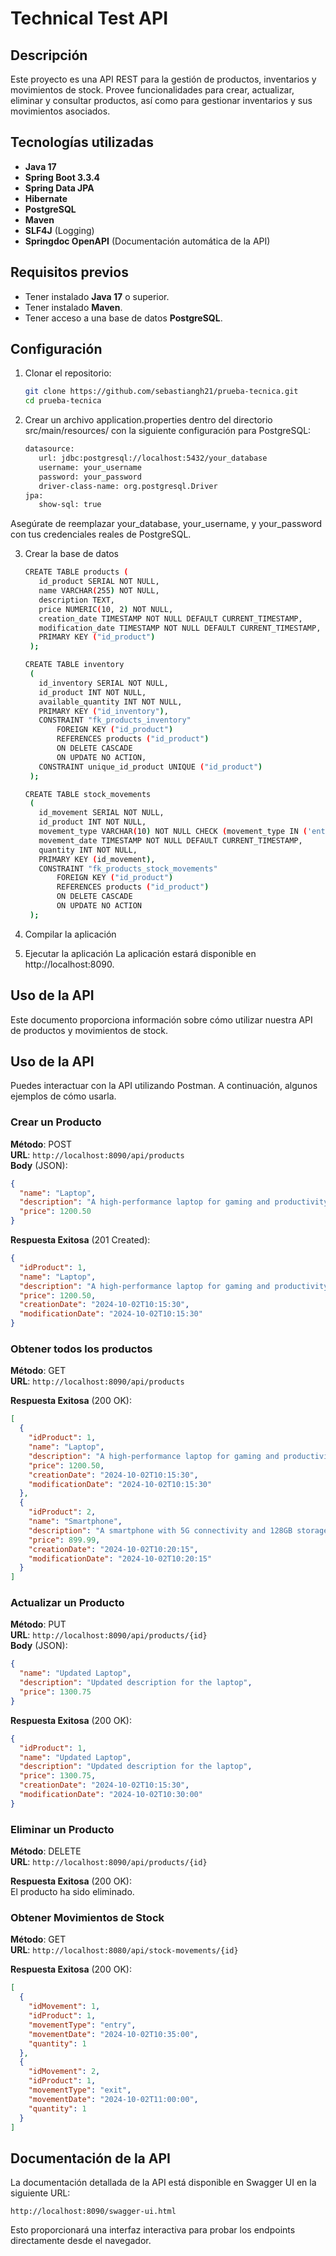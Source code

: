 # Technical Test API

## Descripción

Este proyecto es una API REST para la gestión de productos, inventarios y movimientos de stock. Provee funcionalidades para crear, actualizar, eliminar y consultar productos, así como para gestionar inventarios y sus movimientos asociados.

## Tecnologías utilizadas

- **Java 17**
- **Spring Boot 3.3.4**
- **Spring Data JPA**
- **Hibernate**
- **PostgreSQL**
- **Maven**
- **SLF4J** (Logging)
- **Springdoc OpenAPI** (Documentación automática de la API)

## Requisitos previos

- Tener instalado **Java 17** o superior.
- Tener instalado **Maven**.
- Tener acceso a una base de datos **PostgreSQL**.

## Configuración

1. Clonar el repositorio:
   ```bash
   git clone https://github.com/sebastiangh21/prueba-tecnica.git
   cd prueba-tecnica
2. Crear un archivo application.properties dentro del directorio src/main/resources/ con la siguiente configuración para PostgreSQL:
   ```bash
   datasource:
      url: jdbc:postgresql://localhost:5432/your_database
      username: your_username
      password: your_password
      driver-class-name: org.postgresql.Driver
   jpa:
      show-sql: true
Asegúrate de reemplazar your_database, your_username, y your_password con tus credenciales reales de PostgreSQL.

3. Crear la base de datos
   ```bash
   CREATE TABLE products (
      id_product SERIAL NOT NULL,
      name VARCHAR(255) NOT NULL,
      description TEXT,
      price NUMERIC(10, 2) NOT NULL,
      creation_date TIMESTAMP NOT NULL DEFAULT CURRENT_TIMESTAMP,
      modification_date TIMESTAMP NOT NULL DEFAULT CURRENT_TIMESTAMP,
      PRIMARY KEY ("id_product")
    );

   CREATE TABLE inventory
    (
      id_inventory SERIAL NOT NULL,
      id_product INT NOT NULL,
      available_quantity INT NOT NULL,
      PRIMARY KEY ("id_inventory"),
      CONSTRAINT "fk_products_inventory"
          FOREIGN KEY ("id_product")
          REFERENCES products ("id_product")
          ON DELETE CASCADE
          ON UPDATE NO ACTION,
      CONSTRAINT unique_id_product UNIQUE ("id_product")
    );

   CREATE TABLE stock_movements
    (
      id_movement SERIAL NOT NULL,
      id_product INT NOT NULL,
      movement_type VARCHAR(10) NOT NULL CHECK (movement_type IN ('entry', 'exit')),
      movement_date TIMESTAMP NOT NULL DEFAULT CURRENT_TIMESTAMP,
      quantity INT NOT NULL,
      PRIMARY KEY (id_movement),
      CONSTRAINT "fk_products_stock_movements"
          FOREIGN KEY ("id_product")
          REFERENCES products ("id_product")
          ON DELETE CASCADE
          ON UPDATE NO ACTION
    );
4. Compilar la aplicación

5. Ejecutar la aplicación 
La aplicación estará disponible en http://localhost:8090.

## Uso de la API

Este documento proporciona información sobre cómo utilizar nuestra API de productos y movimientos de stock.

## Uso de la API

Puedes interactuar con la API utilizando Postman. A continuación, algunos ejemplos de cómo usarla.

### Crear un Producto

**Método**: POST  
**URL**: `http://localhost:8090/api/products`  
**Body** (JSON):
```json
{
  "name": "Laptop",
  "description": "A high-performance laptop for gaming and productivity",
  "price": 1200.50
}
```

**Respuesta Exitosa** (201 Created):
```json
{
  "idProduct": 1,
  "name": "Laptop",
  "description": "A high-performance laptop for gaming and productivity",
  "price": 1200.50,
  "creationDate": "2024-10-02T10:15:30",
  "modificationDate": "2024-10-02T10:15:30"
}
```

### Obtener todos los productos

**Método**: GET  
**URL**: `http://localhost:8090/api/products`  

**Respuesta Exitosa** (200 OK):
```json
[
  {
    "idProduct": 1,
    "name": "Laptop",
    "description": "A high-performance laptop for gaming and productivity",
    "price": 1200.50,
    "creationDate": "2024-10-02T10:15:30",
    "modificationDate": "2024-10-02T10:15:30"
  },
  {
    "idProduct": 2,
    "name": "Smartphone",
    "description": "A smartphone with 5G connectivity and 128GB storage",
    "price": 899.99,
    "creationDate": "2024-10-02T10:20:15",
    "modificationDate": "2024-10-02T10:20:15"
  }
]
```

### Actualizar un Producto

**Método**: PUT  
**URL**: `http://localhost:8090/api/products/{id}`  
**Body** (JSON):
```json
{
  "name": "Updated Laptop",
  "description": "Updated description for the laptop",
  "price": 1300.75
}
```

**Respuesta Exitosa** (200 OK):
```json
{
  "idProduct": 1,
  "name": "Updated Laptop",
  "description": "Updated description for the laptop",
  "price": 1300.75,
  "creationDate": "2024-10-02T10:15:30",
  "modificationDate": "2024-10-02T10:30:00"
}
```

### Eliminar un Producto

**Método**: DELETE  
**URL**: `http://localhost:8090/api/products/{id}`  

**Respuesta Exitosa** (200 OK):  
El producto ha sido eliminado.

### Obtener Movimientos de Stock

**Método**: GET  
**URL**: `http://localhost:8080/api/stock-movements/{id}`  

**Respuesta Exitosa** (200 OK):
```json
[
  {
    "idMovement": 1,
    "idProduct": 1,
    "movementType": "entry",
    "movementDate": "2024-10-02T10:35:00",
    "quantity": 1
  },
  {
    "idMovement": 2,
    "idProduct": 1,
    "movementType": "exit",
    "movementDate": "2024-10-02T11:00:00",
    "quantity": 1
  }
]
```

## Documentación de la API

La documentación detallada de la API está disponible en Swagger UI en la siguiente URL:

```
http://localhost:8090/swagger-ui.html
```

Esto proporcionará una interfaz interactiva para probar los endpoints directamente desde el navegador.
